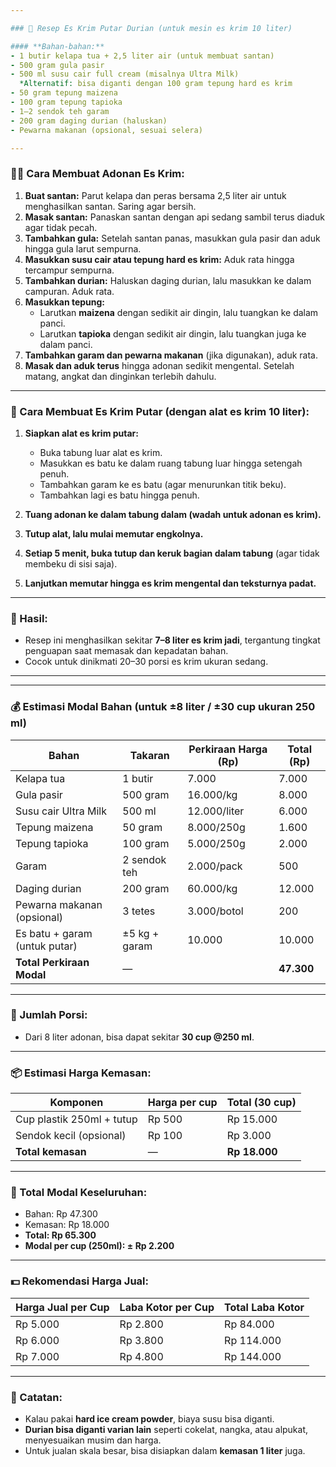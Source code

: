 ```yaml
---

### 🍨 Resep Es Krim Putar Durian (untuk mesin es krim 10 liter)

#### **Bahan-bahan:**
- 1 butir kelapa tua + 2,5 liter air (untuk membuat santan)
- 500 gram gula pasir
- 500 ml susu cair full cream (misalnya Ultra Milk)  
  *Alternatif: bisa diganti dengan 100 gram tepung hard es krim
- 50 gram tepung maizena
- 100 gram tepung tapioka
- 1–2 sendok teh garam
- 200 gram daging durian (haluskan)
- Pewarna makanan (opsional, sesuai selera)

---
```


### 🧑‍🍳 Cara Membuat Adonan Es Krim:

1. **Buat santan:** Parut kelapa dan peras bersama 2,5 liter air untuk menghasilkan santan. Saring agar bersih.
2. **Masak santan:** Panaskan santan dengan api sedang sambil terus diaduk agar tidak pecah.
3. **Tambahkan gula:** Setelah santan panas, masukkan gula pasir dan aduk hingga gula larut sempurna.
4. **Masukkan susu cair atau tepung hard es krim:** Aduk rata hingga tercampur sempurna.
5. **Tambahkan durian:** Haluskan daging durian, lalu masukkan ke dalam campuran. Aduk rata.
6. **Masukkan tepung:**
   - Larutkan **maizena** dengan sedikit air dingin, lalu tuangkan ke dalam panci.
   - Larutkan **tapioka** dengan sedikit air dingin, lalu tuangkan juga ke dalam panci.
7. **Tambahkan garam dan pewarna makanan** (jika digunakan), aduk rata.
8. **Masak dan aduk terus** hingga adonan sedikit mengental. Setelah matang, angkat dan dinginkan terlebih dahulu.

---

### 🧊 Cara Membuat Es Krim Putar (dengan alat es krim 10 liter):

1. **Siapkan alat es krim putar:**
   - Buka tabung luar alat es krim.
   - Masukkan es batu ke dalam ruang tabung luar hingga setengah penuh.
   - Tambahkan garam ke es batu (agar menurunkan titik beku).
   - Tambahkan lagi es batu hingga penuh.

2. **Tuang adonan ke dalam tabung dalam (wadah untuk adonan es krim).**
3. **Tutup alat, lalu mulai memutar engkolnya.**
4. **Setiap 5 menit, buka tutup dan keruk bagian dalam tabung** (agar tidak membeku di sisi saja).
5. **Lanjutkan memutar hingga es krim mengental dan teksturnya padat.**

---

### 🎉 Hasil:
- Resep ini menghasilkan sekitar **7–8 liter es krim jadi**, tergantung tingkat penguapan saat memasak dan kepadatan bahan.
- Cocok untuk dinikmati 20–30 porsi es krim ukuran sedang.

---


---

### 💰 Estimasi Modal Bahan (untuk ±8 liter / ±30 cup ukuran 250 ml)

| Bahan                            | Takaran              | Perkiraan Harga (Rp) | Total (Rp) |
|----------------------------------|-----------------------|------------------------|------------|
| Kelapa tua                       | 1 butir              | 7.000                  | 7.000      |
| Gula pasir                       | 500 gram             | 16.000/kg              | 8.000      |
| Susu cair Ultra Milk             | 500 ml               | 12.000/liter           | 6.000      |
| Tepung maizena                   | 50 gram              | 8.000/250g             | 1.600      |
| Tepung tapioka                   | 100 gram             | 5.000/250g             | 2.000      |
| Garam                            | 2 sendok teh         | 2.000/pack             | 500        |
| Daging durian                    | 200 gram             | 60.000/kg              | 12.000     |
| Pewarna makanan (opsional)       | 3 tetes              | 3.000/botol            | 200        |
| Es batu + garam (untuk putar)    | ±5 kg + garam        | 10.000                 | 10.000     |
| **Total Perkiraan Modal**        | —                    |                        | **47.300** |

---

### 🧃 Jumlah Porsi:
- Dari 8 liter adonan, bisa dapat sekitar **30 cup @250 ml**.

---

### 📦 Estimasi Harga Kemasan:
| Komponen       | Harga per cup | Total (30 cup) |
|----------------|----------------|----------------|
| Cup plastik 250ml + tutup | Rp 500        | Rp 15.000       |
| Sendok kecil (opsional)    | Rp 100        | Rp 3.000        |
| **Total kemasan**          | —             | **Rp 18.000**   |

---

### 💸 Total Modal Keseluruhan:
- Bahan: Rp 47.300  
- Kemasan: Rp 18.000  
- **Total: Rp 65.300**  
- **Modal per cup (250ml): ± Rp 2.200**

---

### 💵 Rekomendasi Harga Jual:
| Harga Jual per Cup | Laba Kotor per Cup | Total Laba Kotor |
|---------------------|---------------------|------------------|
| Rp 5.000            | Rp 2.800            | Rp 84.000        |
| Rp 6.000            | Rp 3.800            | Rp 114.000       |
| Rp 7.000            | Rp 4.800            | Rp 144.000       |

---

### 📝 Catatan:
- Kalau pakai **hard ice cream powder**, biaya susu bisa diganti.
- **Durian bisa diganti varian lain** seperti cokelat, nangka, atau alpukat, menyesuaikan musim dan harga.
- Untuk jualan skala besar, bisa disiapkan dalam **kemasan 1 liter** juga.
